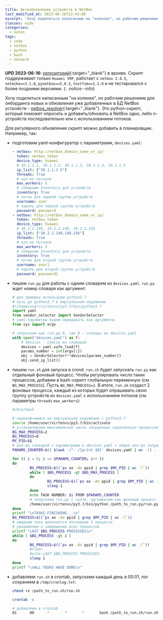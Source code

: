 ```yaml
---
title: Автообновление устройств в NetBox
last_modified_at: 2023-06-16T13:43:00
excerpt: 'Хочу поделиться написанным на "коленке", но рабочим решением для онбординга новых и обновления уже добавленных в БД NetBox устройств - netbox_resolver. Это python-скрипт, который поможет опросить и добавить/обновить в NetBox одно, либо n-устройств последовательно или с использованием потоков.'
classes: wide
categories:
  - notes
tags:
  - code
  - netbox
  - python
  - bash
  - network
---
```

**UPD 2023-06-16:** [репозиторий](https://github.com/netdotwork/netbox_resolver){:target="_blank"} в архиве. Скрипт поддерживает только `Huawei VRP`, работает с `netbox 2.8.5`, `netmiko==3.1.0`, `pynetbox==5.0.5`, `textfsm==1.1.0`  и не тестировался с более поздними версиями.
{: .notice--info}

Хочу поделиться написанным "на коленке", но рабочим решением для онбординга новых и обновления уже добавленных в БД NetBox устройств - [netbox_resolver](https://github.com/netdotwork/netbox_resolver){:target="_blank"}. Это python-скрипт, который поможет опросить и добавить/обновить в NetBox одно, либо n-устройств последовательно или с использованием потоков.

Для регулярного обновления скрипт можно добавить в планировщик. Например, так:
- подготовим yaml-конфигуратор с параметрами, `devices.yaml`:

  ```yaml
  - netbox: http://netbox_domain_name_or_ip/
    token: netbox_token
    device_type: huawei
    # 10.1.1.1, 10.1.1.2, 10.1.1.3, 10.1.1.4, 10.1.1.5
    ip_list: ["10.1.1.1-5"]
    threads: True
    # кол-во потоков
    max_workers: 5
    # собираем Inventory для устройств
    inventory: True
    # логин для первой группы устройств
    username: user
    # пароль для первой группы устройств
    password: password
  - netbox: http://netbox_domain_name_or_ip/
    token: netbox_token
    device_type: huawei
    # 10.2.2.140, 10.2.2.148, 10.2.2.156
    ip_list: ["10.2.2.140,148,156"]
    threads: True
    # кол-во потоков
    max_workers: 3
    # собираем Inventory для устройств
    inventory: True
    # логин для второй группы устройств
    username: user1
    # пароль для второй группы устройств
    password: password1
  ```

- пишем `run.py` для работы с одним словарем из `devices.yaml`. `run.py` ждет номер словаря как аргумент:

  ```python
  # для примера используем python3.7 
  # путь до python3.7 в виртуальном окружении
  #!/home/user/virtenvs/py3.7/bin/python3.7
  import yaml
  from vendor_selector import VendorSelector
  # yaml-параметры будем передавать как аргументы
  from sys import argv

  # запускаем как run.py 0, где 0 - словарь из devices.yaml
  with open("devices.yaml") as f:
      # devices - список из словарей
      devices = yaml.safe_load(f)
      params_number = int(argv[1])
      obj = VendorSelector(**devices[params_number])
      obj.send_ip_list()
  ```

- пишем `run.sh` для запуска в crond. `run.sh` будет запускать `run.py` как отдельный фоновый процесс. Чтобы регулировать число таких процессов, добавим в bash-скрипт глобальную переменную (см. `BG_MAX_PROCESS`). Пусть `BG_MAX_PROCESS=2`. В итоге, `run.sh` создаст 2 фоновых процесса, каждый из которых будет опрашивать свою группу устройств из `devices.yaml` с использоанием потоков (см. параметры `threads` `max_workers`):

  ```bash
  #/bin/bash

  # переключаемся на виртуальное окружение с python3.7
  source /home/user/virtenvs/py3.7/bin/activate
  # устанавливаем максимальное число запущенных параллельно процессов
  BG_MAX_PROCESS=2
  BG_PROCESS=0
  MY_PID=$$
  # кол-во словарей с параметрами в devices.yaml = общее кол-во запущенных процессов
  PARAMS_COUNTER=$(( $(awk '/^- /{print $0}' devices.yaml | wc -l) - 1 ))

  for (( i = 0; i <= $PARAMS_COUNTER; i++ ))
  do
          BG_PROCESS=$((`ps ax -Ao ppid | grep $MY_PID | wc -l`))
          while [ $BG_PROCESS -gt $BG_MAX_PROCESS ]
          do
                  BG_PROCESS=$((`ps ax -Ao ppid | grep $MY_PID | wc -l`))
                  sleep 1
          done
          echo TASK NUMBER: $i FROM $PARAMS_COUNTER
          # запускаем run.py с соотв. аргументом как фоновый процесс
          /home/user/virtenvs/py3.7/bin/python /path_to_run.py/run.py $i &
  done
  printf "\nTASKS FINISHING...\n"
  BG_PROCESS=$((`ps ax -Ao ppid | grep $MY_PID | wc -l`))
  # ожидаем пока выполнятся последние 2 процесса
  # уведомляем о завершении всех процессов
  printf "LAST $BG_PROCESS PROCESSES\n"
  while [ $BG_PROCESS -gt 1 ]
  do
          BG_PROCESS=$((`ps ax -Ao ppid | grep $MY_PID | wc -l`))
          #clear
          #echo LAST $BG_PROCESS PROCESSES
          sleep 1
  done
  printf "\nALL TASKS HAVE DONE\n"
  ```

- добавляем `run.sh` в crontab, запускаем каждый день в 00:01, лог сохраняем в `/tmp/cronlog.txt`:

  ```bash
  chmod +x /path_to_run.sh/run.sh

  crontab -e

  # добавляем в crontab
  01      00      *       *       *       bash /path_to_run.sh/run.sh 2>&1 /tmp/cronlog.txt
  ```
